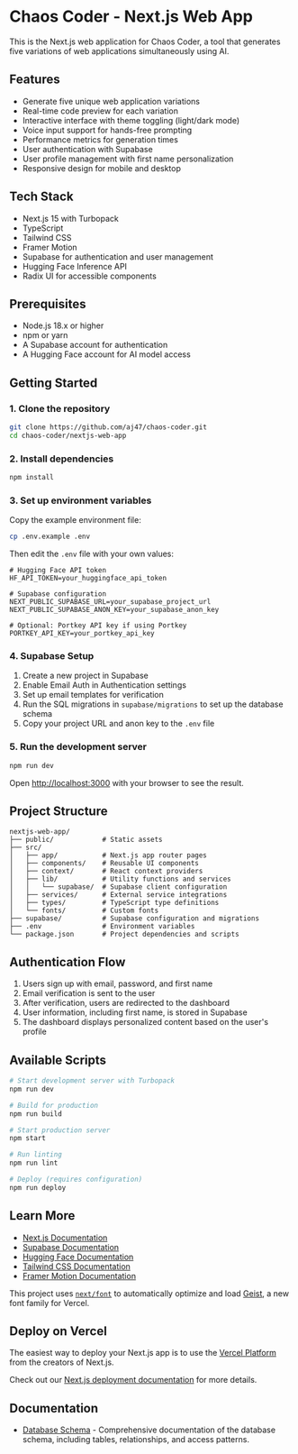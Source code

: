 # Chaos Coder - Next.js Web App

This is the Next.js web application for Chaos Coder, a tool that generates five variations of web applications simultaneously using AI.

## Features

- Generate five unique web application variations
- Real-time code preview for each variation
- Interactive interface with theme toggling (light/dark mode)
- Voice input support for hands-free prompting
- Performance metrics for generation times
- User authentication with Supabase
- User profile management with first name personalization
- Responsive design for mobile and desktop

## Tech Stack

- Next.js 15 with Turbopack
- TypeScript
- Tailwind CSS
- Framer Motion
- Supabase for authentication and user management
- Hugging Face Inference API
- Radix UI for accessible components

## Prerequisites

- Node.js 18.x or higher
- npm or yarn
- A Supabase account for authentication
- A Hugging Face account for AI model access

## Getting Started

### 1. Clone the repository

```bash
git clone https://github.com/aj47/chaos-coder.git
cd chaos-coder/nextjs-web-app
```

### 2. Install dependencies

```bash
npm install
```

### 3. Set up environment variables

Copy the example environment file:

```bash
cp .env.example .env
```

Then edit the `.env` file with your own values:

```
# Hugging Face API token
HF_API_TOKEN=your_huggingface_api_token

# Supabase configuration
NEXT_PUBLIC_SUPABASE_URL=your_supabase_project_url
NEXT_PUBLIC_SUPABASE_ANON_KEY=your_supabase_anon_key

# Optional: Portkey API key if using Portkey
PORTKEY_API_KEY=your_portkey_api_key
```

### 4. Supabase Setup

1. Create a new project in Supabase
2. Enable Email Auth in Authentication settings
3. Set up email templates for verification
4. Run the SQL migrations in `supabase/migrations` to set up the database schema
5. Copy your project URL and anon key to the `.env` file

### 5. Run the development server

```bash
npm run dev
```

Open [http://localhost:3000](http://localhost:3000) with your browser to see the result.

## Project Structure

```
nextjs-web-app/
├── public/            # Static assets
├── src/
│   ├── app/           # Next.js app router pages
│   ├── components/    # Reusable UI components
│   ├── context/       # React context providers
│   ├── lib/           # Utility functions and services
│   │   └── supabase/  # Supabase client configuration
│   ├── services/      # External service integrations
│   ├── types/         # TypeScript type definitions
│   └── fonts/         # Custom fonts
├── supabase/          # Supabase configuration and migrations
├── .env               # Environment variables
└── package.json       # Project dependencies and scripts
```

## Authentication Flow

1. Users sign up with email, password, and first name
2. Email verification is sent to the user
3. After verification, users are redirected to the dashboard
4. User information, including first name, is stored in Supabase
5. The dashboard displays personalized content based on the user's profile

## Available Scripts

```bash
# Start development server with Turbopack
npm run dev

# Build for production
npm run build

# Start production server
npm start

# Run linting
npm run lint

# Deploy (requires configuration)
npm run deploy
```

## Learn More

- [Next.js Documentation](https://nextjs.org/docs)
- [Supabase Documentation](https://supabase.io/docs)
- [Hugging Face Documentation](https://huggingface.co/docs)
- [Tailwind CSS Documentation](https://tailwindcss.com/docs)
- [Framer Motion Documentation](https://www.framer.com/motion/)

This project uses [`next/font`](https://nextjs.org/docs/app/building-your-application/optimizing/fonts) to automatically optimize and load [Geist](https://vercel.com/font), a new font family for Vercel.

## Deploy on Vercel

The easiest way to deploy your Next.js app is to use the [Vercel Platform](https://vercel.com/new?utm_medium=default-template&filter=next.js&utm_source=create-next-app&utm_campaign=create-next-app-readme) from the creators of Next.js.

Check out our [Next.js deployment documentation](https://nextjs.org/docs/app/building-your-application/deploying) for more details.

## Documentation

- [Database Schema](./docs/DATABASE.md) - Comprehensive documentation of the database schema, including tables, relationships, and access patterns.
```
